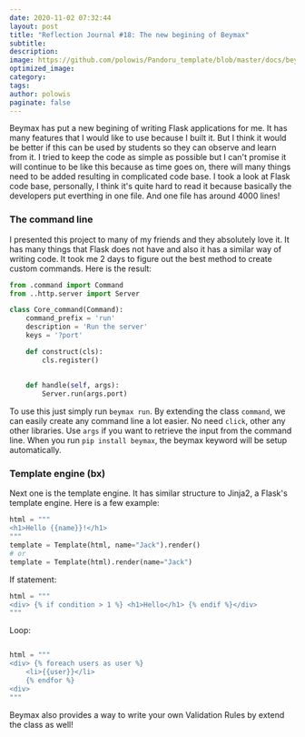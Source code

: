 ```yaml
---
date: 2020-11-02 07:32:44
layout: post
title: "Reflection Journal #18: The new begining of Beymax"
subtitle:
description:
image: https://github.com/polowis/Pandoru_template/blob/master/docs/beymax.png
optimized_image:
category:
tags:
author: polowis
paginate: false
---
```


Beymax has put a new begining of writing Flask applications for me. It has many features that I would like to use because I built it. But I think it would be better if this can be used by students so they can observe and learn from it. I tried to keep the code as simple as possible but I can't promise it will continue to be like this because as time goes on, there will many things need to be added resulting in complicated code base. I took a look at Flask code base, personally, I think it's quite hard to read it because basically the developers put everthing in one file. And one file has around 4000 lines! 

### The command line
I presented this project to many of my friends and they absolutely love it. It has many things that Flask does not have and also it has a similar way of writing code. It took me 2 days to figure out the best method to create custom commands. Here is the result: 

```py
from .command import Command
from ..http.server import Server

class Core_command(Command):
    command_prefix = 'run'
    description = 'Run the server'
    keys = '?port'

    def construct(cls):
        cls.register()
    
    
    def handle(self, args):
        Server.run(args.port)
```

To use this just simply run ```beymax run```. By extending the class ```command```, we can easily create any command line a lot easier. No need ```click```, other any other libraries. Use ```args``` if you want to retrieve the input from the command line. When you run ```pip install beymax```, the beymax keyword will be setup automatically. 


### Template engine (bx)

Next one is the template engine. It has similar structure to Jinja2, a Flask's template engine. Here is a few example:

```py
html = """
<h1>Hello {{name}}!</h1>
"""
template = Template(html, name="Jack").render()
# or
template = Template(html).render(name="Jack")
```

If statement:
```py
html = """
<div> {% if condition > 1 %} <h1>Hello</h1> {% endif %}</div>
"""
```
Loop:

```py

html = """
<div> {% foreach users as user %}
    <li>{{user}}</li>
    {% endfor %}
<div>
"""
```
Beymax also provides a way to write your own Validation Rules by extend the class as well!

